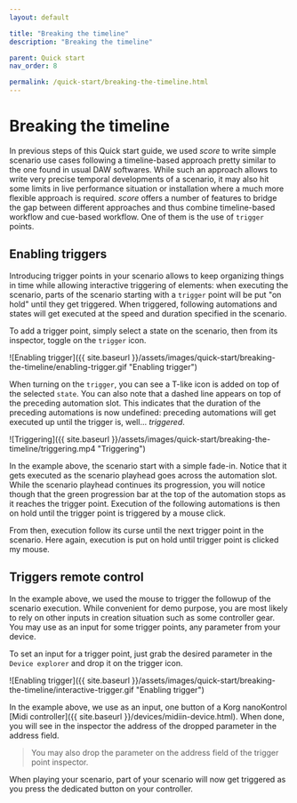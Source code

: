 ```yaml
---
layout: default

title: "Breaking the timeline"
description: "Breaking the timeline"

parent: Quick start
nav_order: 8

permalink: /quick-start/breaking-the-timeline.html
---
```

# Breaking the timeline
In previous steps of this Quick start guide, we used *score* to write simple scenario use cases following a timeline-based approach pretty similar to the one found in usual DAW softwares. While such an approach allows to write very precise temporal developments of a scenario, it may also hit some limits in live performance situation or installation where a much more flexible approach is required. *score* offers a number of features to bridge the gap between different approaches and thus combine timeline-based workflow and cue-based workflow. One of them is the use of `trigger` points.

## Enabling triggers

Introducing trigger points in your scenario allows to keep organizing things in time while allowing interactive triggering of elements: when executing the scenario, parts of the scenario starting with a `trigger` point will be put "on hold" until they get triggered. When triggered, following automations and states will get executed at the speed and duration specified in the scenario.

To add a trigger point, simply select a state on the scenario, then from its inspector, toggle on the `trigger` icon.

![Enabling trigger]({{ site.baseurl }}/assets/images/quick-start/breaking-the-timeline/enabling-trigger.gif "Enabling trigger")

When turning on the `trigger`, you can see a T-like icon is added on top of the selected `state`. You can also note that a dashed line appears on top of the preceding automation slot. This indicates that the duration of the preceding automations is now undefined: preceding automations will get executed up until the trigger is, well... *triggered*.

![Triggering]({{ site.baseurl }}/assets/images/quick-start/breaking-the-timeline/triggering.mp4 "Triggering")

In the example above, the scenario start with a simple fade-in. Notice that it gets executed as the scenario playhead goes across the automation slot.  While the scenario playhead continues its progression, you will notice though that the green progression bar at the top of the automation stops as it reaches the trigger point. Execution of the following automations is then on hold until the trigger point is triggered by a mouse click.

From then, execution follow its curse until the next trigger point in the scenario. Here again, execution is put on hold until trigger point is clicked my mouse.

## Triggers remote control

In the example above, we used the mouse to trigger the followup of the scenario execution. While convenient for demo purpose, you are most likely to rely on other inputs in creation situation such as some controller gear. You may use as an input for some trigger points, any parameter from your device.

To set an input for a trigger point, just grab the desired parameter in the `Device explorer` and drop it on the trigger icon.

![Enabling trigger]({{ site.baseurl }}/assets/images/quick-start/breaking-the-timeline/interactive-trigger.gif "Enabling trigger")

In the example above, we use as an input, one button of a Korg nanoKontrol [Midi controller]({{ site.baseurl }}/devices/midiin-device.html). When done, you will see in the inspector the address of the dropped parameter in the address field.

> You may also drop the parameter on the address field of the trigger point inspector.

When playing your scenario, part of your scenario will now get triggered as you press the dedicated button on your controller.